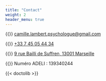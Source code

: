 ```yaml
---
title: "Contact"
weight: 2
header_menu: true
---
```


{{<icon class="fa fa-envelope">}}&nbsp;[camille.lambert.psychologue@gmail.com](mailto:camille.lambert.psychologue@gmail.com)

{{<icon class="fa fa-phone">}}&nbsp;[+33 7 45 05 44 34](tel:+33745054434)

{{<icon class="fa fa-map-marker">}}&nbsp;[9 rue Bailli de Suffren, 13001 Marseille](https://goo.gl/maps/qeHDj2gNTtADymBC6)

{{<icon class="fa fa-id-card">}}&nbsp;Numéro ADELI : 139340244

{{< doctolib >}}

